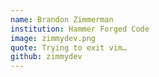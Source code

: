```yaml
---
name: Brandon Zimmerman
institution: Hammer Forged Code
image: zimmydev.png
quote: Trying to exit vim…
github: zimmydev
---
```

